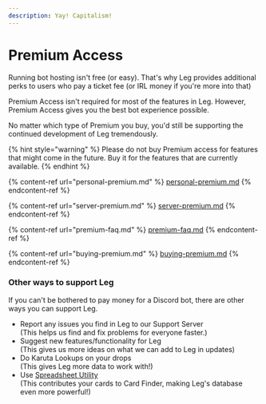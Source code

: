```yaml
---
description: Yay! Capitalism!
---
```


# Premium Access

Running bot hosting isn't free (or easy). That's why Leg provides additional perks to users who pay a ticket fee (or IRL money if you're more into that)

Premium Access isn't required for most of the features in Leg. However, Premium Access gives you the best bot experience possible.

No matter which type of Premium you buy, you'd still be supporting the continued development of Leg tremendously.

{% hint style="warning" %}
Please do not buy Premium access for features that might come in the future. Buy it for the features that are currently available.
{% endhint %}

{% content-ref url="personal-premium.md" %}
[personal-premium.md](personal-premium.md)
{% endcontent-ref %}

{% content-ref url="server-premium.md" %}
[server-premium.md](server-premium.md)
{% endcontent-ref %}

{% content-ref url="premium-faq.md" %}
[premium-faq.md](premium-faq.md)
{% endcontent-ref %}

{% content-ref url="buying-premium.md" %}
[buying-premium.md](buying-premium.md)
{% endcontent-ref %}

### Other ways to support Leg

If you can't be bothered to pay money for a Discord bot, there are other ways you can support Leg.

* Report any issues you find in Leg to our Support Server\
  (This helps us find and fix problems for everyone faster.)
* Suggest new features/functionality for Leg\
  (This gives us more ideas on what we can add to Leg in updates)
* Do Karuta Lookups on your drops\
  (This gives Leg more data to work with!)
* Use [Spreadsheet Utility](../../karuta-utilities/card-collection-utilities/spreadsheet-utility.md)\
  (This contributes your cards to Card Finder, making Leg's database even more powerful!)
